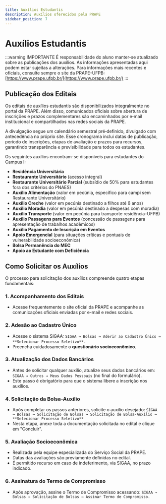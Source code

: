 ```yaml
---
title: Auxílios Estudantis
description: Auxílios oferecidos pela PRAPE
sidebar_position: 7
---
```


# Auxílios Estudantis

:::warning IMPORTANTE
É responsabilidade do aluno manter-se atualizado sobre as publicações dos auxílios. As informações apresentadas aqui podem estar sujeitas a alterações. Para informações mais recentes e oficiais, consulte sempre o site da PRAPE-UFPB: [https://www.prape.ufpb.br/](https://www.prape.ufpb.br/)
:::

## Publicação dos Editais

Os editais de auxílios estudantis são disponibilizados integralmente no portal da PRAPE. Além disso, comunicados oficiais sobre abertura de inscrições e prazos complementares são encaminhados por e‑mail institucional e compartilhados nas redes sociais da PRAPE.

A divulgação segue um calendário semestral pré‑definido, divulgado com antecedência no próprio site. Esse cronograma inclui datas de publicação, período de inscrições, etapas de avaliação e prazos para recursos, garantindo transparência e previsibilidade para todos os estudantes.

Os seguintes auxílios encontram-se disponíveis para estudantes do Campus I:

* **Residência Universitária**
* **Restaurante Universitário** (acesso integral)
* **Restaurante Universitário Parcial** (subsídio de 50% para estudantes fora dos critérios do PNAES)
* **Auxílio Alimentação** (valor em pecúnia, específico para campi sem Restaurante Universitário)
* **Auxílio Creche** (valor em pecúnia destinado a filhos até 6 anos)
* **Auxílio Moradia** (valor em pecúnia destinado a despesas com moradia)
* **Auxílio Transporte** (valor em pecúnia para transporte residência–UFPB)
* **Auxílio Passagens para Eventos** (concessão de passagens para apresentação de trabalhos acadêmicos)
* **Auxílio Pagamento de Inscrição em Eventos**
* **Apoio Emergencial** (para situações críticas e pontuais de vulnerabilidade socioeconômica)
* **Bolsa Permanência do MEC**
* **Apoio ao Estudante com Deficiência**

## Como Solicitar os Auxílios

O processo para solicitação dos auxílios compreende quatro etapas fundamentais:

### 1. Acompanhamento dos Editais

* Acesse frequentemente o site oficial da PRAPE e acompanhe as comunicações oficiais enviadas por e-mail e redes sociais.

### 2. Adesão ao Cadastro Único

* Acesse o sistema SIGAA: `SIGAA → Bolsas → Aderir ao Cadastro Único → **Selecionar Processo Seletivo**`.
* Preencha cuidadosamente o **questionário socioeconômico**.

### 3. Atualização dos Dados Bancários

* Antes de solicitar qualquer auxílio, atualize seus dados bancários em:
  `SIGAA → Outros → Meus Dados Pessoais` (no final do formulário).
* Este passo é obrigatório para que o sistema libere a inscrição nos auxílios.

### 4. Solicitação da Bolsa-Auxílio

* Após completar os passos anteriores, solicite o auxílio desejado:
  `SIGAA → Bolsas → Solicitação de Bolsas → Solicitação de Bolsa-Auxílio → **Selecionar Processo Seletivo**`
* Nesta etapa, anexe toda a documentação solicitada no edital e clique em "Concluir".

### 5. Avaliação Socioeconômica

* Realizada pela equipe especializada do Serviço Social da PRAPE.
* Datas das avaliações são previamente definidas no edital.
* É permitido recurso em caso de indeferimento, via SIGAA, no prazo indicado.

### 6. Assinatura do Termo de Compromisso

* Após aprovação, assine o Termo de Compromisso acessando: 
`SIGAA → Bolsas → Solicitação de Bolsas → Assinar Termo de Compromisso.`


